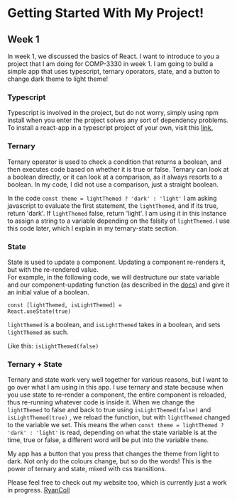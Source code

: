 # Getting Started With My Project!

## Week 1

In week 1, we discussed the basics of React. I want to introduce to you a project that I am doing for COMP-3330 in week 1. I am going to build a simple app that uses typescript, ternary oporators, state, and a button to change dark theme to light theme!

### Typescript

Typescript is involved in the project, but do not worry, simply using npm install when you enter the project solves any sort of dependency problems. To install a react-app in a typescript project of your own, visit this [link.](https://create-react-app.dev/docs/adding-typescript/)

### Ternary

Ternary operator is used to check a condition that returns a boolean, and then executes code based on whether it is true or false. Ternary can look at a boolean directly, or it can look at a comparison, as it always resorts to a boolean. In my code, I did not use a comparison, just a straight boolean. 

In the code ``` const theme = lightThemed ? 'dark' : 'light' ``` I am asking javascript to evaluate the first statement, the <code>lightThemed</code>, and if its true, return 'dark'. If <code>lightThemed</code> false, return 'light'. I am using it in this instance to assign a string to a variable depending on the falsity of <code>lightThemed</code>. I use this code later, which I explain in my ternary-state section.

### State

State is used to update a component. Updating a component re-renders it, but with the re-rendered value. </br>
For example, in the following code, we will destructure our state variable and our component-updating function (as described in the [docs](https://reactjs.org/docs/hooks-state.html)) and give it an initial value of a boolean.
</br>

<code>const [lightThemed, isLightThemed] = React.useState(true)</code>

<code>lightThemed</code> is a boolean, and <code>isLightThemed</code> takes in a boolean, and sets <code>lightThemed</code> as such. 

Like this: <code>isLightThemed(false)</code>

### Ternary + State

Ternary and state work very well together for various reasons, but I want to go over what I am using in this app. I use ternary and state because when you use state to re-render a component, the entire component is reloaded, thus re-running whatever code is inside it. When we change the <code>lightThemed</code> to false and back to true using <code>isLightThemed(false)</code> and <code>isLightThemed(true)</code> , we reload the function, but with <code>lightThemed</code> changed to the variable we set. This means the when ``` const theme = lightThemed ? 'dark' : 'light' ``` is read, depending on what the state variable is at the time, true or false, a different word will be put into the variable ``` theme ```.

My app has a button that you press that changes the theme from light to dark. Not only do the colours change, but so do the words! This is the power of ternary and state, mixed with css transitions.


Please feel free to check out my website too, which is currently just a work in progress. [RyanColl](https://rcoll-fullstack-dev.web.app/)